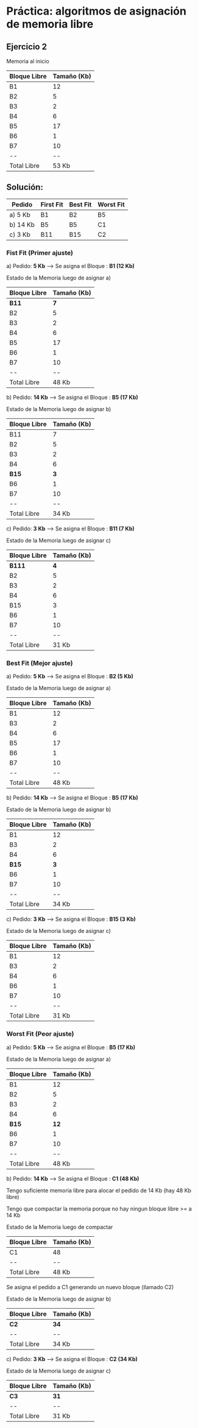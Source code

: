 # Práctica: algoritmos de asignación de memoria libre

## Ejercicio 2

Memoria al inicio

| Bloque Libre |      Tamaño (Kb)   |
| -------------| -----------------  |
| B1 |  12 |
| B2 |   5 |
| B3 |   2 |
| B4 |   6 |
| B5 |  17 |
| B6 |   1 |
| B7 |  10 |
| -- | --  |
| Total Libre| 53 Kb  |


## Solución: 

| Pedido   | First Fit | Best Fit | Worst Fit |
| -------- | --------  | -------  | --------  |
| a)  5 Kb |   B1      |   B2     |   B5      |
| b) 14 Kb |   B5      |   B5     |   C1      |
| c)  3 Kb |   B11     |   B15    |   C2      |




### Fist Fit (Primer ajuste)

a) Pedido: **5 Kb**  --> Se asigna el Bloque : **B1 (12 Kb)**

Estado de la Memoria luego de asignar a)

| Bloque Libre |      Tamaño (Kb)   |
| -------------| -----------------  |
| **B11** |  **7** |
| B2 |   5 |
| B3 |   2 |
| B4 |   6 |
| B5 |  17 |
| B6 |   1 |
| B7 |  10 |
| -- | --  |
| Total Libre| 48 Kb  |




b)  Pedido: **14 Kb**   -->  Se asigna el Bloque : **B5 (17 Kb)**

Estado de la Memoria luego de asignar b)

| Bloque Libre |      Tamaño (Kb)   |
| -------------| -----------------  |
| B11|   7 |
| B2 |   5 |
| B3 |   2 |
| B4 |   6 |
| **B15** |  **3** |
| B6 |   1 |
| B7 |  10 |
| -- | --  |
| Total Libre| 34 Kb  |




c)  Pedido: **3 Kb**   -->    Se asigna el Bloque : **B11 (7 Kb)**

Estado de la Memoria luego de asignar c)

| Bloque Libre |      Tamaño (Kb)   |
| -------------| -----------------  |
| **B111**|   **4** |
| B2 |   5 |
| B3 |   2 |
| B4 |   6 |
| B15|   3 |
| B6 |   1 |
| B7 |  10 |
| -- | --  |
| Total Libre| 31 Kb  |






### Best Fit (Mejor ajuste)
 

a) Pedido: **5 Kb**  --> Se asigna el Bloque : **B2 (5 Kb)**

Estado de la Memoria luego de asignar a)

| Bloque Libre |      Tamaño (Kb)   |
| -------------| -----------------  |
| B1 |  12 |
| B3 |   2 |
| B4 |   6 |
| B5 |  17 |
| B6 |   1 |
| B7 |  10 |
| -- | --  |
| Total Libre| 48 Kb  |




b)  Pedido: **14 Kb**   -->  Se asigna el Bloque : **B5 (17 Kb)**

Estado de la Memoria luego de asignar b)

| Bloque Libre |      Tamaño (Kb)   |
| -------------| -----------------  |
| B1 |  12 |
| B3 |   2 |
| B4 |   6 |
| **B15** |  **3** |
| B6 |   1 |
| B7 |  10 |
| -- | --  |
| Total Libre| 34 Kb  |




c)  Pedido: **3 Kb**   -->    Se asigna el Bloque : **B15 (3 Kb)**

Estado de la Memoria luego de asignar c)

| Bloque Libre |      Tamaño (Kb)   |
| -------------| -----------------  |
| B1 |  12 |
| B3 |   2 |
| B4 |   6 |
| B6 |   1 |
| B7 |  10 |
| -- | --  |
| Total Libre| 31 Kb  |




### Worst Fit (Peor ajuste)
 
a) Pedido: **5 Kb**  --> Se asigna el Bloque : **B5 (17 Kb)**

Estado de la Memoria luego de asignar a)

| Bloque Libre |      Tamaño (Kb)   |
| -------------| -----------------  |
| B1 |  12 |
| B2 |   5 |
| B3 |   2 |
| B4 |   6 |
| **B15** |  **12** |
| B6 |   1 |
| B7 |  10 |
| -- | --  |
| Total Libre| 48 Kb  |




b)  Pedido: **14 Kb**   -->  Se asigna el Bloque : **C1 (48 Kb)**

Tengo suficiente memoria libre para alocar el pedido de 14 Kb (hay 48 Kb libre)

Tengo que compactar la memoria porque no hay ningun bloque libre >= a 14 Kb


Estado de la Memoria luego de compactar 


| Bloque Libre |      Tamaño (Kb)   |
| -------------| -----------------  |
| C1 |  48 |
| -- | --  |
| Total Libre| 48 Kb  |


Se asigna el pedido a  C1 generando un nuevo bloque (llamado C2)  


Estado de la Memoria luego de asignar b)

| Bloque Libre |      Tamaño (Kb)   |
| -------------| -----------------  |
| **C2** |  **34** |
| -- | --  |
| Total Libre| 34 Kb  |




c)  Pedido: **3 Kb**   -->    Se asigna el Bloque : **C2 (34 Kb)**

Estado de la Memoria luego de asignar c)

| Bloque Libre |      Tamaño (Kb)   |
| -------------| -----------------  |
| **C3** |  **31** |
| -- | --  |
| Total Libre| 31 Kb  |

